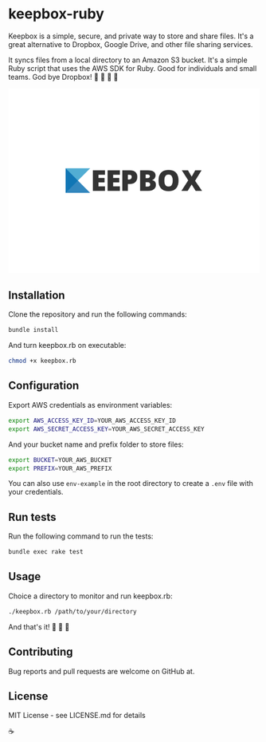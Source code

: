 # keepbox-ruby

Keepbox is a simple, secure, and private way to store and share files. It's a great alternative to Dropbox, Google Drive, and other file sharing services.

It syncs files from a local directory to an Amazon S3 bucket. It's a simple Ruby script that uses the AWS SDK for Ruby. Good for individuals and small teams. God bye Dropbox! 👋 🚀 🚀 🚀

![keepbox](./assets/logo.svg)

## Installation

Clone the repository and run the following commands:

```bash
bundle install
```

And turn keepbox.rb on executable:

```bash
chmod +x keepbox.rb
```

## Configuration

Export AWS credentials as environment variables:

```bash
export AWS_ACCESS_KEY_ID=YOUR_AWS_ACCESS_KEY_ID
export AWS_SECRET_ACCESS_KEY=YOUR_AWS_SECRET_ACCESS_KEY
```
And your bucket name and prefix folder to store files:

```bash
export BUCKET=YOUR_AWS_BUCKET
export PREFIX=YOUR_AWS_PREFIX
```

You can also use `env-example` in the root directory to create a `.env` file with your credentials.

## Run tests

Run the following command to run the tests:

```bash
bundle exec rake test
```

## Usage

Choice a directory to monitor and run keepbox.rb:

```bash
./keepbox.rb /path/to/your/directory
```

And that's it! 🎉 🎉 🎉

## Contributing

Bug reports and pull requests are welcome on GitHub at.

## License

MIT License - see LICENSE.md for details

☕️
